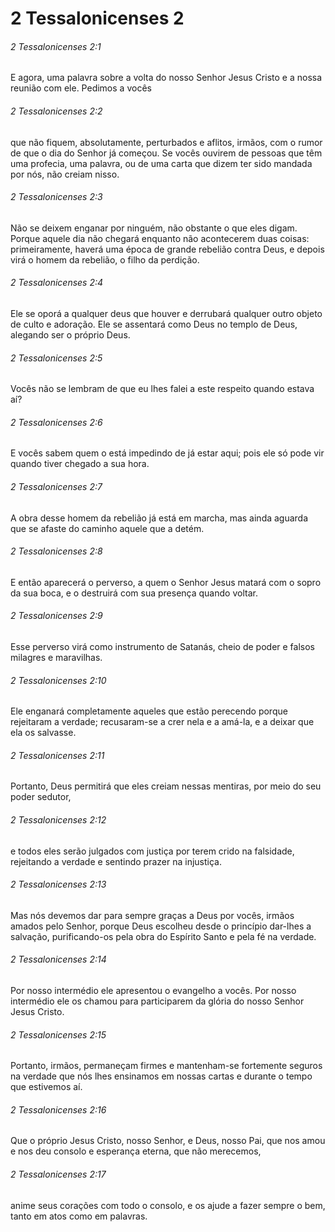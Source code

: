 # 2 Tessalonicenses 2

###### 2 Tessalonicenses 2:1

E agora, uma palavra sobre a volta do nosso Senhor Jesus Cristo e a nossa reunião com ele. Pedimos a vocês

###### 2 Tessalonicenses 2:2

que não fiquem, absolutamente, perturbados e aflitos, irmãos, com o rumor de que o dia do Senhor já começou. Se vocês ouvirem de pessoas que têm uma profecia, uma palavra, ou de uma carta que dizem ter sido mandada por nós, não creiam nisso.

###### 2 Tessalonicenses 2:3

Não se deixem enganar por ninguém, não obstante o que eles digam. Porque aquele dia não chegará enquanto não acontecerem duas coisas: primeiramente, haverá uma época de grande rebelião contra Deus, e depois virá o homem da rebelião, o filho da perdição.

###### 2 Tessalonicenses 2:4

Ele se oporá a qualquer deus que houver e derrubará qualquer outro objeto de culto e adoração. Ele se assentará como Deus no templo de Deus, alegando ser o próprio Deus.

###### 2 Tessalonicenses 2:5

Vocês não se lembram de que eu lhes falei a este respeito quando estava aí?

###### 2 Tessalonicenses 2:6

E vocês sabem quem o está impedindo de já estar aqui; pois ele só pode vir quando tiver chegado a sua hora.

###### 2 Tessalonicenses 2:7

A obra desse homem da rebelião já está em marcha, mas ainda aguarda que se afaste do caminho aquele que a detém.

###### 2 Tessalonicenses 2:8

E então aparecerá o perverso, a quem o Senhor Jesus matará com o sopro da sua boca, e o destruirá com sua presença quando voltar.

###### 2 Tessalonicenses 2:9

Esse perverso virá como instrumento de Satanás, cheio de poder e falsos milagres e maravilhas.

###### 2 Tessalonicenses 2:10

Ele enganará completamente aqueles que estão perecendo porque rejeitaram a verdade; recusaram-se a crer nela e a amá-la, e a deixar que ela os salvasse.

###### 2 Tessalonicenses 2:11

Portanto, Deus permitirá que eles creiam nessas mentiras, por meio do seu poder sedutor,

###### 2 Tessalonicenses 2:12

e todos eles serão julgados com justiça por terem crido na falsidade, rejeitando a verdade e sentindo prazer na injustiça.

###### 2 Tessalonicenses 2:13

Mas nós devemos dar para sempre graças a Deus por vocês, irmãos amados pelo Senhor, porque Deus escolheu desde o princípio dar-lhes a salvação, purificando-os pela obra do Espírito Santo e pela fé na verdade.

###### 2 Tessalonicenses 2:14

Por nosso intermédio ele apresentou o evangelho a vocês. Por nosso intermédio ele os chamou para participarem da glória do nosso Senhor Jesus Cristo.

###### 2 Tessalonicenses 2:15

Portanto, irmãos, permaneçam firmes e mantenham-se fortemente seguros na verdade que nós lhes ensinamos em nossas cartas e durante o tempo que estivemos aí.

###### 2 Tessalonicenses 2:16

Que o próprio Jesus Cristo, nosso Senhor, e Deus, nosso Pai, que nos amou e nos deu consolo e esperança eterna, que não merecemos,

###### 2 Tessalonicenses 2:17

anime seus corações com todo o consolo, e os ajude a fazer sempre o bem, tanto em atos como em palavras.


